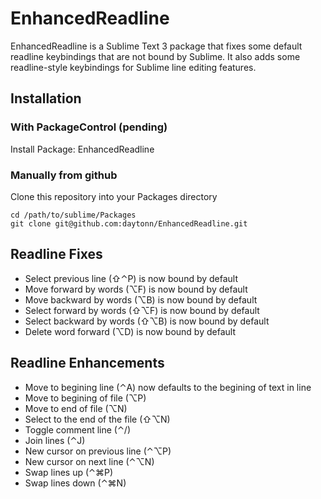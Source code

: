 EnhancedReadline
================

EnhancedReadline is a Sublime Text 3 package that fixes some default readline keybindings that are not bound by Sublime. It also adds some readline-style keybindings for Sublime line editing features.

Installation
------------

### With PackageControl (pending)

Install Package: EnhancedReadline

### Manually from github
Clone this repository into your Packages directory

```
cd /path/to/sublime/Packages
git clone git@github.com:daytonn/EnhancedReadline.git
```

Readline Fixes
--------------
 * Select previous line (⇧⌃P) is now bound by default
 * Move forward by words (⌥F) is now bound by default
 * Move backward by words (⌥B) is now bound by default
 * Select forward by words (⇧⌥F) is now bound by default
 * Select backward by words (⇧⌥B) is now bound by default
 * Delete word forward (⌥D) is now bound by default

Readline Enhancements
---------------------
 * Move to begining line (⌃A) now defaults to the begining of text in line
 * Move to begining of file (⌥P)
 * Move to end of file (⌥N)
 * Select to the end of the file (⇧⌥N)
 * Toggle comment line (⌃/)
 * Join lines (⌃J)
 * New cursor on previous line (⌃⌥P)
 * New cursor on next line (⌃⌥N)
 * Swap lines up (⌃⌘P)
 * Swap lines down (⌃⌘N)